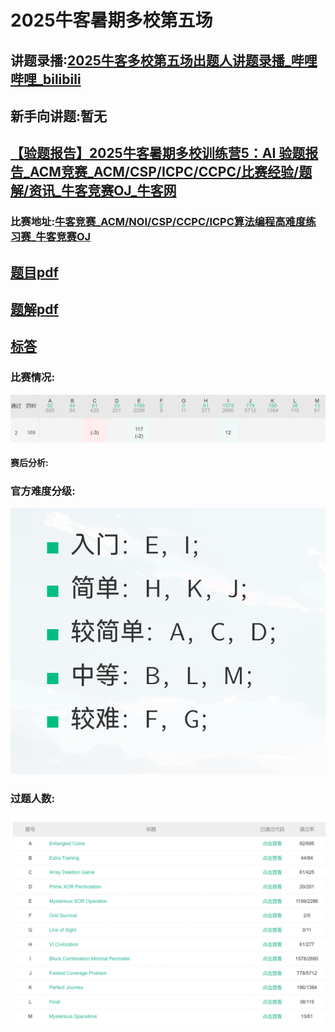# 2025牛客暑期多校第五场

## 讲题录播:[2025牛客多校第五场出题人讲题录播_哔哩哔哩_bilibili](https://www.bilibili.com/video/BV1P78RzsEUo/)

## 新手向讲题:暂无

## [【验题报告】2025牛客暑期多校训练营5：AI 验题报告_ACM竞赛_ACM/CSP/ICPC/CCPC/比赛经验/题解/资讯_牛客竞赛OJ_牛客网](https://ac.nowcoder.com/discuss/1526146)

### 比赛地址:[牛客竞赛_ACM/NOI/CSP/CCPC/ICPC算法编程高难度练习赛_牛客竞赛OJ](https://ac.nowcoder.com/acm/contest/108302)

## [题目pdf](./1.pdf)

## [题解pdf](./2.pdf)

## [标答](./233) 

### 比赛情况:

![](.\photos\rank.png)

#### 赛后分析: 

### 官方难度分级:

![](./photos/level.png)

### 过题人数:

![](./photos/ac.png)